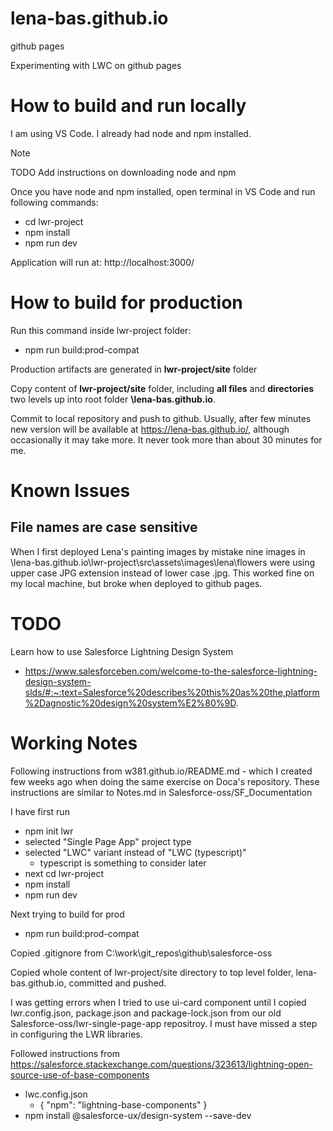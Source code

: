 # lena-bas.github.io

github pages

Experimenting with LWC on github pages

# How to build and run locally

I am using VS Code. 
I already had node and npm installed. 

> [!NOTE]  
> TODO Add instructions on downloading node and npm 

Once you have node and npm installed, open terminal in VS Code and run following commands:
- cd lwr-project
- npm install
- npm run dev

Application will run at:  http://localhost:3000/

# How to build for production

Run this command inside  lwr-project folder:

- npm run build:prod-compat

Production artifacts are generated in **lwr-project/site** folder

Copy content of **lwr-project/site** folder, including **all files** and **directories** two levels up into root folder **\lena-bas.github.io**.

Commit to local repository and push to github.
Usually, after few minutes new version will be available at https://lena-bas.github.io/, although occasionally it may take more. It never took more than about 30 minutes for me.


# Known Issues

## File names are case sensitive
When I first deployed Lena's painting images by mistake nine images in \lena-bas.github.io\lwr-project\src\assets\images\lena\flowers were using upper case JPG extension instead of lower case .jpg.
This worked fine on my local machine, but broke when deployed to github pages. 


# TODO

Learn how to use Salesforce Lightning Design System
- https://www.salesforceben.com/welcome-to-the-salesforce-lightning-design-system-slds/#:~:text=Salesforce%20describes%20this%20as%20the,platform%2Dagnostic%20design%20system%E2%80%9D.



# Working Notes 


Following instructions from w381.github.io/README.md - which I created few weeks ago when doing the same exercise on Doca's repository. These instructions are similar to Notes.md in Salesforce-oss/SF_Documentation



I have first run
- npm init lwr
- selected "Single Page App" project type
- selected "LWC" variant instead of "LWC (typescript)"
  - typescript is something to consider later
- next cd lwr-project
- npm install
- npm run dev

Next trying to build for prod

- npm run build:prod-compat

Copied .gitignore from C:\work\git_repos\github\salesforce-oss

Copied whole content of lwr-project/site directory to top level folder, lena-bas.github.io, committed and pushed.

I was getting errors when I tried to use ui-card component until I copied lwr.config.json, package.json and package-lock.json from our old Salesforce-oss/lwr-single-page-app repositroy. 
I must have missed a step in configuring the LWR libraries. 

Followed instructions from https://salesforce.stackexchange.com/questions/323613/lightning-open-source-use-of-base-components

-  lwc.config.json
   -   { "npm": "lightning-base-components" }
-    npm install @salesforce-ux/design-system --save-dev



